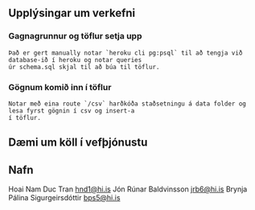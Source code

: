 ## Upplýsingar um verkefni 

### Gagnagrunnur og töflur setja upp
    Það er gert manually notar `heroku cli pg:psql` til að tengja við database-ið í heroku og notar queries
    úr schema.sql skjal til að búa til töflur.

### Gögnum komið inn í töflur
    Notar með eina route `/csv` harðkóða staðsetningu á data folder og lesa fyrst gögnin í csv og insert-a
    í töflur.

## Dæmi um köll í vefþjónustu

## Nafn
Hoai Nam Duc Tran hnd1@hi.is
Jón Rúnar Baldvinsson jrb6@hi.is
Brynja Pálina Sigurgeirsdóttir bps5@hi.is